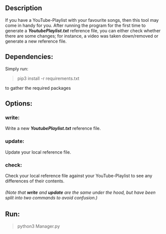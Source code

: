 ## Description

If you have a YouTube-Playlist with your favourite songs, then this tool may come in handy for you. 
After running the program for the first time to generate a __*YoutubePlaylist.txt*__ reference file, you can either check 
whether there are some changes; for instance, a video was taken down/removed or generate a new reference file.

   
## Dependencies:
 
 Simply run: 
 
 > pip3 install -r requirements.txt
 
 to gather the required packages 
 
  
## Options: 

### write:
Write a new __*YoutubePlaylist.txt*__ reference file.

### update:
Update your local reference file. 

### check:
Check your local reference file against your YouTube-Playlist to see any differences of their contents.

###### (Note that __write__ and __update__ are the same under the hood, but have been split into two commands to avoid confusion.)

    
## Run:
> python3 Manager.py
